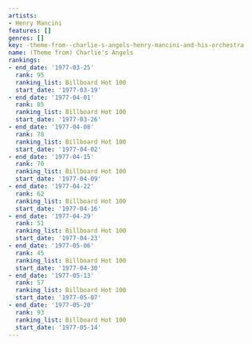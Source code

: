 ```yaml
---
artists:
- Henry Mancini
features: []
genres: []
key: -theme-from--charlie-s-angels-henry-mancini-and-his-orchestra
name: (Theme from) Charlie's Angels
rankings:
- end_date: '1977-03-25'
  rank: 95
  ranking_list: Billboard Hot 100
  start_date: '1977-03-19'
- end_date: '1977-04-01'
  rank: 85
  ranking_list: Billboard Hot 100
  start_date: '1977-03-26'
- end_date: '1977-04-08'
  rank: 78
  ranking_list: Billboard Hot 100
  start_date: '1977-04-02'
- end_date: '1977-04-15'
  rank: 70
  ranking_list: Billboard Hot 100
  start_date: '1977-04-09'
- end_date: '1977-04-22'
  rank: 62
  ranking_list: Billboard Hot 100
  start_date: '1977-04-16'
- end_date: '1977-04-29'
  rank: 51
  ranking_list: Billboard Hot 100
  start_date: '1977-04-23'
- end_date: '1977-05-06'
  rank: 45
  ranking_list: Billboard Hot 100
  start_date: '1977-04-30'
- end_date: '1977-05-13'
  rank: 57
  ranking_list: Billboard Hot 100
  start_date: '1977-05-07'
- end_date: '1977-05-20'
  rank: 93
  ranking_list: Billboard Hot 100
  start_date: '1977-05-14'
---
```



